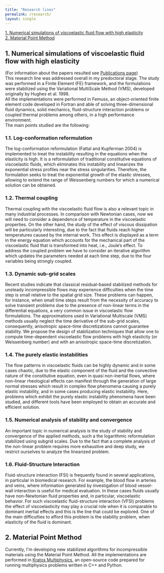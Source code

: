 ```yaml
---
title: "Research lines"
permalink: /research/
layout: single
---
```


[1. Numerical simulations of viscoelastic fluid flow with high elasticity](#1-numerical-simulations-of-viscoelastic-fluid-flow-with-high-elasticity)\
[2. Material Point Method](#2-material-point-method)

## 1. Numerical simulations of viscoelastic fluid flow with high elasticity
(For information about the papers resulted see [Publications page](https://lauramoremar.github.io/publications/))\
This research line was addressed overall in my predoctoral stage. The study was performed in a Finite Element (FE) framework, and the formulations were stabilized using the Variational MultiScale Method (VMS), developed originally by Hughes et al. 1998.\
All the implementations were performed in Femuss,  an object-oriented finite element code developed in Fortran and able of solving three-dimensional fluid dynamics, solid mechanics, fluid-structure interaction problems or coupled thermal problems among others, in a high performance environment.\
The main points studied are the following:

### 1.1. Log-conformation reformulation
The log-conformation reformulation (Fattal and Kupferman 2004) is implemented to treat the instability resulting in the equations when the elasticity is high. It is a reformulation of  traditional constitutive equations of viscoelastic fluids, which eliminates this instability and linearizes the exponential stress profiles near the stress singularities. Therefore, the formulation seeks to treat the exponential growth of the elastic stresses, allowing to extend the range of Weissenberg numbers for which a numerical solution can be obtained. 

### 1.2. Thermal coupling
Thermal coupling with the viscoelastic fluid flow is also a relevant topic in many industrial processes. In comparison with Newtonian cases, now we will need to consider a dependence of temperature in the viscoelastic properties. On the other hand, the study of the effect of viscous dissipation will be particularly interesting, due to the fact that fluids reach higher temperatures caused by the internal work. This effect is displayed as a term in the energy equation which accounts for the mechanical part of the viscoelastic fluid that is transformed into heat, i.e., Joule’s effect. To address the coupled problem we have to consider an iterative algorithm which updates the parameters needed at each time step, due to the four variables being strongly coupled.

### 1.3. Dynamic sub-grid scales
Recent studies indicate that classical residual-based stabilized methods for unsteady incompressible flows may experience difficulties when the time step is small relative to the spatial grid size. These problems can happen, for instance, when small time steps result from the necessity of accuracy to solve transient problems due to the presence of non-linear terms in the differential equations, a very common issue in viscoelastic flow formulations.
The approximations used in Variational Multiscale (VMS) methods usually neglect the time derivative of the sub-grid scales, consequently, anisotropic space-time discretizations cannot guarantee stability. We propose the design of stabilization techniques that allow one to compute time-dependent viscoelastic flow problems with high elasticity (or Weissenberg number) and with an anisotropic space-time discretization.

### 1.4. The purely elastic instabilities
The flow patterns in viscoelastic fluids can be highly dynamic and in some cases chaotic, due to the elastic component of the fluid and the convective nature of the constitutive equation, even in quasi non-inertial flows, where non-linear rheological effects can manifest through the generation of large normal stresses which result in complex flow phenomena causing a purely elastic instability, and in some cases producing elastic instability. Here, problems which exhibit the purely elastic instability phenomena have been studied, and different tools have been employed to obtain an accurate and efficient solution.

### 1.5. Numerical analysis of stability and convergence
An important topic in numerical analysis is the study of stability and convergence of the applied methods, such a the logarithmic reformulation stabilized using subgrid scales. Due to the fact that a complete analysis of the non-linear problem requires more exhaustive and deep study, we restrict ourselves to analyze the linearized problem.

### 1.6. Fluid-Structure Interaction 
Fluid-structure interaction (FSI) is frequently found in several applications, in particular in biomedical research. For example, the blood flow in arteries and veins, where information generated by investigation of blood vessel-wall interaction is useful for medical evaluation.
In these cases fluids usually have non-Newtonian fluid properties and, in particular, viscoelastic behavior. For such viscoelastic fluid-structure interaction (VFSI) problems the effect of viscoelasticity may play a crucial role when it is comparable to dominant inertial effects and this is the line that could be explored. One of the main difficulties to afford this problem is the stability problem, when elasticity of the fluid is dominant.


## 2. Material Point Method

Currently, I'm developing new stabilized algorithms for incompressible materials using the Material Point Method. All the implementations are performed in [Kratos Multiphysics](https://github.com/KratosMultiphysics), an open-source code prepared for running multiphysics problems written in C++ and Python.

